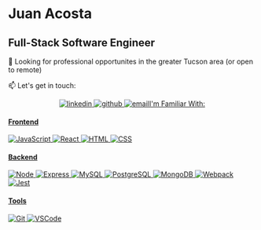 # Juan Acosta
## Full-Stack Software Engineer


  :office:  Looking for professional opportunites in the greater Tucson area (or open to remote)
  
  :mailbox:  Let's get in touch:
 <p align="center">
  <a href="https://www.linkedin.com/in/jma-csc/">
    <img alt="linkedin" src="https://img.shields.io/badge/LinkedIn%20-%230077B5.svg?&style=for-the-badge&logo=linkedin&logoColor=white&link=https://www.linkedin.com/in/jma-csc/" />
  </a>
  <a href="https://github.com/JuanAcosta00">
    <img alt="github" src="https://img.shields.io/badge/GitHub%20-%23121011.svg?&style=for-the-badge&logo=github&logoColor=white&link=https://github.com/JuanAcosta00" />
  </a>
  <a href="mailto:jacosta091@gmail.com">
    <img alt="email" src="https://img.shields.io/badge/email%20-%23D14836.svg?&style=for-the-badge&logo=gmail&logoColor=white&link=mailto:jacosta091@gmail.com/>
  </a>
</p>



## I'm Familiar With:

#### Frontend
![JavaScript](https://img.shields.io/badge/JavaScript%20-%23F7DF1E.svg?&style=for-the-badge&logo=javascript&logoColor=white)
![React](https://img.shields.io/badge/React%20-%2361DAFB.svg?&style=for-the-badge&logo=react&logoColor=white)
![HTML](https://img.shields.io/badge/HTML5%20-%23E34F26.svg?&style=for-the-badge&logo=html5&logoColor=white)
![CSS](https://img.shields.io/badge/CSS3%20-%231572B6.svg?&style=for-the-badge&logo=css3&logoColor=white)


#### Backend
![Node](https://img.shields.io/badge/Node.js%20-%23339933.svg?&style=for-the-badge&logo=node.js&logoColor=white)
![Express](https://img.shields.io/badge/Express%20-%23000000.svg?&style=for-the-badge&logo=express&logoColor=white)
![MySQL](https://img.shields.io/badge/MySQL-%234479A1.svg?&style=for-the-badge&logo=mysql&logoColor=white)
![PostgreSQL](https://img.shields.io/badge/PostgreSQL-%234169E1.svg?&style=for-the-badge&logo=postgresql&logoColor=white)
![MongoDB](https://img.shields.io/badge/MongoDB-%2347A248.svg?&style=for-the-badge&logo=mongodb&logoColor=white)
![Webpack](https://img.shields.io/badge/Webpack%20-%238DD6F9.svg?&style=for-the-badge&logo=webpack&logoColor=white)
![Jest](https://img.shields.io/badge/Jest%20-%23C21325.svg?&style=for-the-badge&logo=Jest&logoColor=white)

#### Tools
![Git](https://img.shields.io/badge/Git%20-%23F05032.svg?&style=for-the-badge&logo=git&logoColor=white)
![VSCode](https://img.shields.io/badge/VS%20Code%20-%23007ACC.svg?&style=for-the-badge&logo=visual-studio-code&logoColor=white)
